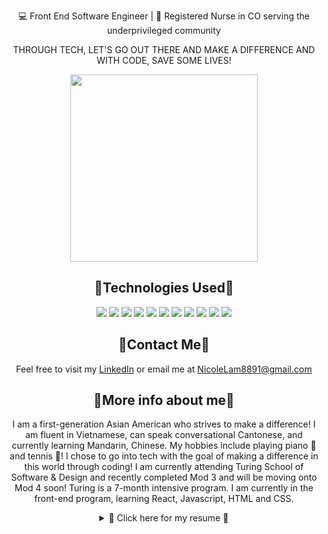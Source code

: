 <div align="center">
 <p align="center"> 💻 Front End Software Engineer | 💉 Registered Nurse in CO serving the underprivileged community </p>
 <p align="center">  THROUGH TECH, LET'S GO OUT THERE AND  MAKE A DIFFERENCE AND WITH CODE, SAVE SOME LIVES! </p>
  <div align="center"> 
    <img src="https://blog.lantum.com/hubfs/Blog%20headers/dev-blog.png" height="300px">
   </div>

 <div align="center">


  ##  🎋Technologies Used🎋
  
  <img src="https://img.shields.io/badge/React-20232A?style=for-the-badge&logo=react&logoColor=61DAFB" />
  <img src="https://img.shields.io/badge/JavaScript-323330?style=for-the-badge&logo=javascript&logoColor=F7DF1E" /> 
  <img src="https://img.shields.io/badge/HTML5-E34F26?style=for-the-badge&logo=html5&logoColor=white" />
  <img src="https://img.shields.io/badge/CSS3-1572B6?style=for-the-badge&logo=css3&logoColor=white" /> 
  <img src="https://img.shields.io/badge/-cypress-%23E5E5E5?style=for-the-badge&logo=cypress&logoColor=058a5e" /> 
  <img src="https://img.shields.io/badge/-mocha-%238D6748?style=for-the-badge&logo=mocha&logoColor=white" />
  <img src="https://img.shields.io/badge/chai-A30701?style=for-the-badge&logo=chai&logoColor=white" />
  <img src="https://img.shields.io/badge/Heroku-430098?style=for-the-badge&logo=heroku&logoColor=white" />
  <img src="https://img.shields.io/badge/Slack-4A154B?style=for-the-badge&logo=slack&logoColor=white" />
  <img src="https://img.shields.io/badge/Markdown-000000?style=for-the-badge&logo=markdown&logoColor=white" /> 
  <img src="https://img.shields.io/badge/Visual_Studio_Code-0078D4?style=for-the-badge&logo=visual%20studio%20code&logoColor=white" /> 

  <br>


 </div>

## 🎋Contact Me🎋
 Feel free to visit my [LinkedIn](https://www.linkedin.com/in/ngoc-lam-b9628a206/) or email me at [NicoleLam8891@gmail.com](mailto:nicolelam8891@gmail.com) 


 ##  🎋More info about me🎋 
I am a first-generation Asian American who strives to make a difference! I am fluent in Vietnamese, can speak conversational Cantonese, and currently learning Mandarin, Chinese. My hobbies include playing piano 🎹 and tennis 🎾! I chose to go into tech with the goal of making a difference in this world through coding! I am currently attending Turing School of Software & Design and recently completed Mod 3 and will be moving onto Mod 4 soon! Turing is a 7-month intensive program. I am currently in the front-end program, learning React, Javascript, HTML and CSS. 
 
 <details>
  <br></br>
     <img src="https://encrypted-tbn0.gstatic.com/images?q=tbn:ANd9GcQYb58sBiy1gA_U8aEKHoqD6ysB5gT9RjeHKBv3ENgJJUz_SKdITlnHHJ_ByxY4ClcNo4I&usqp=CAU" height="300px">
   <summary>📖 Click here for my resume 📖</summary>

 <div align="left"> 

 ## 🎋Education🎋

 - 📖 **Turing School of Software & Design**
 💻 **Front End Software Development**
<br></br>
 📆 July 3rd, 2023 - Current.
<br></br>
 - 📖 **University of California, Bachelor of Arts**
<br></br>
 - 🩺 **Regist University, Bachelor of Science in Nursing**

 <img align="center" src="https://img.shields.io/badge/JavaScript-F7DF1E?style=for-the-badge&logo=javascript&logoColor=black" />
 <img align="center" src="https://img.shields.io/badge/CSS3-1572B6?style=for-the-badge&logo=css3&logoColor=white" />
 <img align="center" src="https://img.shields.io/badge/HTML5-E34F26?style=for-the-badge&logo=html5&logoColor=white" />
 <img align="center" src="https://img.shields.io/badge/React-20232A?style=for-the-badge&logo=react&logoColor=61DAFB" />
 <img align="center" src="https://img.shields.io/badge/Slack-4A154B?style=for-the-badge&logo=slack&logoColor=white" />

 <p></p>

 ## 🎋Experience🎋

 - 🩺 **Registered Nurse** - Frederico Pena Clinic, Denver Health (Denver CO)
**Family Medicine Clinic**
**Experience with EPIC outpatient**
<br></br>
 📆Jan 2023 - Current
<br></br>
<br></br>
 - 🩺 **Registered Nurse** - Speciality Clinic, Denver Health Hospital (Denver, CO)
**Ears, Nose and Throat**
**Outpatient EPIC champion**
<br></br>
 📆April 2021- October 2022
<br></br>
<br></br>
 - 🩺 **Registered Nurse** - St. Anthony's Hospital (Lakewood, CO)
**Neuro & Ortho Trauma**
**Experience with EPIC inpatient**
<br></br>
 📆Feb 2020 - April 2021
<br></br>
<br></br>
 - 🩺 **Canyon Point Oral Surgery** - (Golden, CO)
**Surgical Assistant & Sterile Technician**
<br></br>
March 2017 - October 2018
<br></br>
<br></br>
  - 🩺 **Walgreens Pharmacy** - (Golden, CO)
**Pharmacy Technician**
<br></br>
 📆January 2015 - July 2016
<br></br>
<br></br>
  - 🩺 **Optimal Home Care** - (Denver, CO)
**Certified Nurse Aide**
<br></br>
 📆January 2014 - January 2015


 ## 🎋Volunteer Experience🎋
  **Church of All Saints Annual Fundraising Event** - (Denver, CO)
  📆 2015 - Current (yearly event)
  
  **St Anthony’s Central Hospital & Santa Clara Medical Center** - (CA & CO)
  📆 3 years worth of weekly volunteering at the hospital 

  **Asian American Association, Berkeley California** - (CA)
  📖Advocate and unite the Asian American community, develop proactive measures through social and educational awareness, in addition to educating lower-income communities regarding the importance of higher education
  📆 2 years' worth of volunteering work

  **Advanced Surgical Associates** - (CA) 
  📆 1 year's worth of weekly volunteering at the clinic
  📖 Prepare pre and post-operational packets and insurance for all patients, observed laparoscopic surgery, assisted with office-related tasks, and communicated and worked alongside the patients, doctors, and workers fluently in Vietnamese

  **Volunteer Health Interpreters Organization** - (CA) 
  📆 2 years worth of volunteering in Berkeley and Oakland, CA
  📖 Strived to eliminate language barriers in healthcare settings by translating to the underserved, limited English proficient communities. Presented presentations to the elderly Vietnamese community regarding the issues of Hepatitis B in San Francisco & Oakland, California

 </div>

</div>

